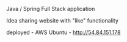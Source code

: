 Java / Spring Full Stack application

Idea sharing website with "like" functionality

deployed - AWS Ubuntu - http://54.84.151.178
